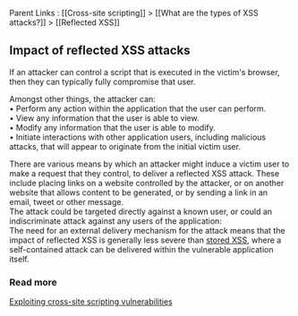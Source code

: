 Parent Links : [[Cross-site scripting]] > [[What are the types of XSS attacks?]] > [[Reflected XSS]]

## Impact of reflected XSS attacks

If an attacker can control a script that is executed in the victim's browser, then they can typically fully compromise that user.  
  
Amongst other things, the attacker can:  
• Perform any action within the application that the user can perform.  
• View any information that the user is able to view.  
• Modify any information that the user is able to modify.  
• Initiate interactions with other application users, including malicious attacks, that will appear to originate from the initial victim user.  
  
There are various means by which an attacker might induce a victim user to make a request that they control, to deliver a reflected XSS attack. These include placing links on a website controlled by the attacker, or on another website that allows content to be generated, or by sending a link in an email, tweet or other message.  
The attack could be targeted directly against a known user, or could an indiscriminate attack against any users of the application:  
The need for an external delivery mechanism for the attack means that the impact of reflected XSS is generally less severe than [stored XSS](https://portswigger.net/web-security/cross-site-scripting/stored), where a self-contained attack can be delivered within the vulnerable application itself.  
  
  

### Read more
  
[Exploiting cross-site scripting vulnerabilities](https://portswigger.net/web-security/cross-site-scripting/exploiting)